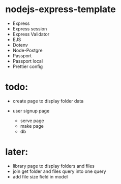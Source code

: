 # nodejs-express-template

-   Express
-   Express session
-   Express Validator
-   EJS
-   Dotenv
-   Node-Postgre
-   Passport
-   Passport local
-   Prettier config


# todo:

- create page to display folder data

- user signup page
    - serve page
    - make page
    - db 

# later:
- library page to display folders and files
- join get folder and files query into one query
- add file size field in model